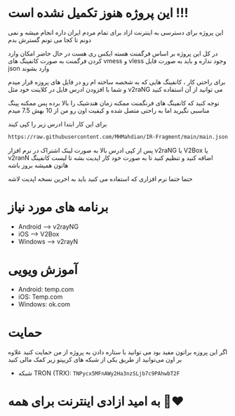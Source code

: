 # این پروژه هنوز تکمیل نشده است !!!

این پروژه برای دسترسی به اینترنت ازاد برای تمام مردم ایران داره انجام میشه و نمی دونم تا کجا می تونم گسترش بدم 

در کل این پروژه بر اساس فرگمنت هسته ایکس ری هست در حال حاضر امکان وارد کردن فرگمنت به صورت کانفینگ های vmess و vless وجود نداره و باید به صورت فایل json وارد بشوند

برای راحتی کار ، کانفینگ هایی که به شخصه ساخته ام رو در فایل های پروزه قرار میدم و شما با افزودن ادرس فایل در کلاینت خود مثل v2raNG می توانید از آن استفاده کنید

توجه کنید که کانفینگ های فرنگمنت ممکنه زمان هندشیک را بالا برده پس ممکنه پینگ مناسبی نگیرید اما به راحتی متصل شده و کیفیت اون رو من از 10 بهش 7.5 میدم

برای این کار ابتدا ادرس زیر را کپی کیند



```bash
https://raw.githubusercontent.com/MHMahdian/IR-Fragment/main/main.json
```

پس از کپی ادرس بالا به صورت لینک اشتراک در نرم افزار v2raNG یا V2Box یا v2ranN اضافه کنید و تنظیم کنید تا به صورت خود کار اپدیت بشه تا لیست کانفینگ هاتون همیشه بروز باشه

حتما حتما نرم افزاری که استفاده می کنید باید به اخرین نسخه اپدیت لاشه



# برنامه های مورد نیاز
- Android --> v2rayNG
- iOS --> V2Box
- Windows --> v2rayN

# آموزش ویویی
- Android: temp.com
- iOS: Temp.com
- Windows: ok.com
# حمایت
اگر این پروزه براتون مفید بود می توانید با ستاره دادن به پروژه از من حمایت کنید علاوه بر اون می‌توانید از طریق یکی از شبکه های کریپتو زیر کمک مالی کنید

- شبکه TRON (TRX): `TNPycx5MFnAWy2Ha3nzSLjb7c9PAhwbT2F`

 
# به امید ازادی اینترنت برای همه ❤️‍🔥
